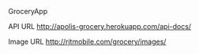 GroceryApp


API URL
http://apolis-grocery.herokuapp.com/api-docs/


Image URL
http://rjtmobile.com/grocery/images/
